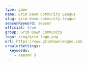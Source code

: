 ```yaml
---
type: game
name: Grim Dawn Community League
slug: grim-dawn-community-league
seasonKeyword: season
official: true
group: Grim Dawn Community
logo: /img/grim-logo.png
url: https://www.grimdawnleague.com
crawlerSettings:
  keywords:
    - season 8
---
```


